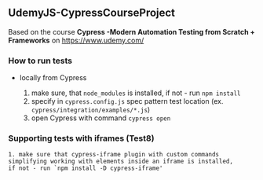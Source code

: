 ## UdemyJS-CypressCourseProject
Based on the course **Cypress -Modern Automation Testing from Scratch + Frameworks** on https://www.udemy.com/

### How to run tests

- locally from Cypress

    1. make sure, that `node_modules` is installed, if not - run `npm install`
    2. specify in `cypress.config.js` spec pattern test location (ex. `cypress/integration/examples/*.js`)
    3. open Cypress with command `cypress open`


### Supporting tests with iframes (Test8)
    1. make sure that cypress-iframe plugin with custom commands simplifying working with elements inside an iframe is installed, 
    if not - run `npm install -D cypress-iframe'
